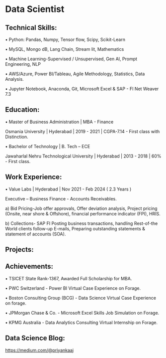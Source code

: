 # Data Scientist

## Technical Skills:                                                                                                                                                                                                                                                 
•	Python: Pandas, Numpy, Tensor flow, Scipy, Scikit-Learn

•	MySQL, Mongo dB, Lang Chain, Stream lit, Mathematics 

•	Machine Learning-Supervised / Unsupervised, Gen AI, Prompt Engineering, NLP

•	AWS/Azure, Power BI/Tableau, Agile Methodology, Statistics, Data Analysis.

•	Jupyter Notebook, Anaconda, Git, Microsoft Excel & SAP - FI Net Weaver 7.3

## Education:

•	Master of Business Administration | MBA - Finance

Osmania University | Hyderabad | 2019 - 2021 | CGPA-7.14 - First class with Distinction.

•	Bachelor of Technology | B. Tech – ECE

Jawaharlal Nehru Technological University | Hyderabad | 2013 - 2018 | 60% - First class.

## Work Experience:

•	Value Labs |  Hyderabad | Nov 2021 - Feb 2024 ( 2.3 Years )

Executive – Business Finance - Accounts Receivables.

a) Bid Pricing-Job offer approvals, Offer deviation analysis, Project pricing (Onsite, near shore & Offshore), financial performance indicator (FPI), HRIS.

b) Collections- SAP FI Posting business transactions, handling Rest-of-the World clients follow-up E-mails, Preparing outstanding statements & statement of accounts (SOA).

## Projects:





## Achievements:

•	TSICET State Rank-1367, Awarded Full Scholarship for MBA.

•	PWC Switzerland - Power BI Virtual Case Experience on Forage.

• Boston Consulting Group (BCG) - Data Science Virtual Case Experience on forage.

• JPMorgan Chase & Co. - Microsoft Excel Skills Job Simulation on Forage.

• KPMG Australia - Data Analytics Consulting Virtual Internship on Forage.

## Data Science Blog:

https://medium.com/@priyankaaj





   

